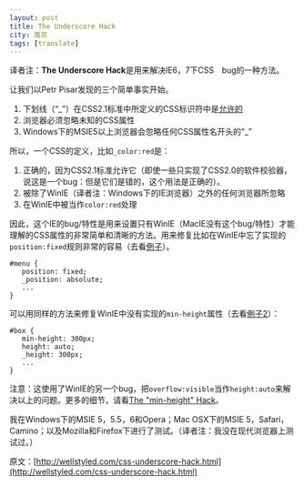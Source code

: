 ```yaml
---
layout: post
title: The Underscore Hack
city: 南京
tags: [translate]
---
```


译者注：**The Underscore Hack**是用来解决IE6，7下CSS　bug的一种方法。

让我们以Petr Pisar发现的三个简单事实开始。

1. 下划线（“_”）在CSS2.1标准中所定义的CSS标识符中是[允许的](http://www.w3.org/TR/CSS21/syndata.html#tokenization)
2. 浏览器必须忽略未知的CSS属性
3. Windows下的MSIE5以上浏览器会忽略任何CSS属性名开头的“_”

所以，一个CSS的定义，比如`_color:red`是：

1. 正确的，因为CSS2.1标准允许它（即使一些只实现了CSS2.0的软件校验器，说这是一个bug：但是它们是错的，这个用法是正确的）。
2. 被除了WinIE（译者注：Windows下的IE浏览器）之外的任何浏览器所忽略
3. 在WinIE中被当作`color:red`处理

因此，这个IE的bug/特性是用来设置只有WinIE（MacIE没有这个bug/特性）才能理解的CSS属性的非常简单和清晰的方法。用来修复比如在WinIE中忘了实现的`position:fixed`规则非常的容易（去看[例子](http://wellstyled.com/files/css-underscore-hack/example-position.html)）。

	#menu {
	   position: fixed;
	   _position: absolute;
	   ...
    }


可以用同样的方法来修复WinIE中没有实现的`min-height`属性（去看[例子2](http://wellstyled.com/files/css-underscore-hack/example-minheight.html)）：

	#box {
	   min-height: 300px;
	   height: auto;
	   _height: 300px;
	   ...
    }
 
注意：这使用了WinIE的另一个bug，把`overflow:visible`当作`height:auto`来解决以上的问题。更多的细节，请看[The "min-height" Hack](http://wellstyled.com/css-minheight-hack.html)。

我在Windows下的MSIE 5，5.5，6和Opera；Mac OSX下的MSIE 5，Safari，Camino；以及Mozilla和Firefox下进行了测试。（译者注：我没在现代浏览器上测试过。）

   
原文：[http://wellstyled.com/css-underscore-hack.html](http://wellstyled.com/css-underscore-hack.html)